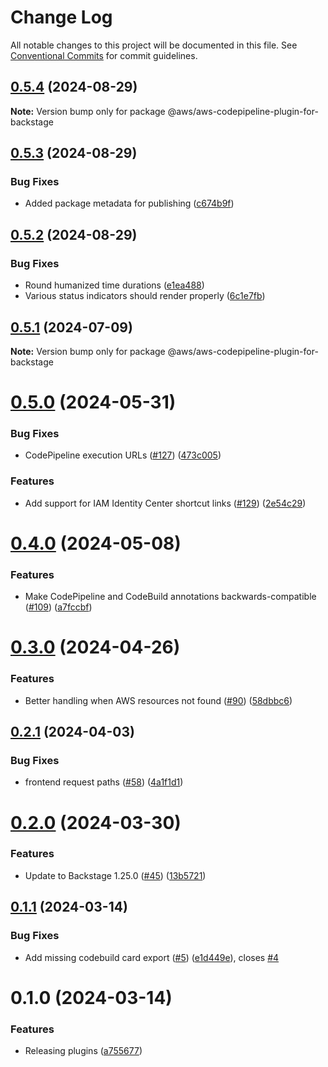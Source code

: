 # Change Log

All notable changes to this project will be documented in this file.
See [Conventional Commits](https://conventionalcommits.org) for commit guidelines.

## [0.5.4](https://github.com/awslabs/backstage-plugins-for-aws/compare/@aws/aws-codepipeline-plugin-for-backstage@0.5.3...@aws/aws-codepipeline-plugin-for-backstage@0.5.4) (2024-08-29)

**Note:** Version bump only for package @aws/aws-codepipeline-plugin-for-backstage





## [0.5.3](https://github.com/awslabs/backstage-plugins-for-aws/compare/@aws/aws-codepipeline-plugin-for-backstage@0.5.2...@aws/aws-codepipeline-plugin-for-backstage@0.5.3) (2024-08-29)


### Bug Fixes

* Added package metadata for publishing ([c674b9f](https://github.com/awslabs/backstage-plugins-for-aws/commit/c674b9fee77bd91567615f8adc4c1688da93ee3f))





## [0.5.2](https://github.com/awslabs/backstage-plugins-for-aws/compare/@aws/aws-codepipeline-plugin-for-backstage@0.5.1...@aws/aws-codepipeline-plugin-for-backstage@0.5.2) (2024-08-29)


### Bug Fixes

* Round humanized time durations ([e1ea488](https://github.com/awslabs/backstage-plugins-for-aws/commit/e1ea488ab11cc689b513b64a291b8543967fb960))
* Various status indicators should render properly ([6c1e7fb](https://github.com/awslabs/backstage-plugins-for-aws/commit/6c1e7fb3e78d92cd8d3c5390eed5438e353a8b23))





## [0.5.1](https://github.com/awslabs/backstage-plugins-for-aws/compare/@aws/aws-codepipeline-plugin-for-backstage@0.5.0...@aws/aws-codepipeline-plugin-for-backstage@0.5.1) (2024-07-09)

**Note:** Version bump only for package @aws/aws-codepipeline-plugin-for-backstage





# [0.5.0](https://github.com/awslabs/backstage-plugins-for-aws/compare/@aws/aws-codepipeline-plugin-for-backstage@0.4.0...@aws/aws-codepipeline-plugin-for-backstage@0.5.0) (2024-05-31)


### Bug Fixes

* CodePipeline execution URLs ([#127](https://github.com/awslabs/backstage-plugins-for-aws/issues/127)) ([473c005](https://github.com/awslabs/backstage-plugins-for-aws/commit/473c0055542e945c766704db07e090fe9b2f62f4))


### Features

* Add support for IAM Identity Center shortcut links ([#129](https://github.com/awslabs/backstage-plugins-for-aws/issues/129)) ([2e54c29](https://github.com/awslabs/backstage-plugins-for-aws/commit/2e54c29fb25b42a3c77f9bec952a7e2c10ef9025))





# [0.4.0](https://github.com/awslabs/backstage-plugins-for-aws/compare/@aws/aws-codepipeline-plugin-for-backstage@0.3.0...@aws/aws-codepipeline-plugin-for-backstage@0.4.0) (2024-05-08)


### Features

* Make CodePipeline and CodeBuild annotations backwards-compatible ([#109](https://github.com/awslabs/backstage-plugins-for-aws/issues/109)) ([a7fccbf](https://github.com/awslabs/backstage-plugins-for-aws/commit/a7fccbff5d52e1a1c3820b57152cb77e6373672d))





# [0.3.0](https://github.com/awslabs/backstage-plugins-for-aws/compare/@aws/aws-codepipeline-plugin-for-backstage@0.2.1...@aws/aws-codepipeline-plugin-for-backstage@0.3.0) (2024-04-26)


### Features

* Better handling when AWS resources not found ([#90](https://github.com/awslabs/backstage-plugins-for-aws/issues/90)) ([58dbbc6](https://github.com/awslabs/backstage-plugins-for-aws/commit/58dbbc65add71bad25b4f6ad91b15b2bb49a15dd))





## [0.2.1](https://github.com/awslabs/backstage-plugins-for-aws/compare/@aws/aws-codepipeline-plugin-for-backstage@0.2.0...@aws/aws-codepipeline-plugin-for-backstage@0.2.1) (2024-04-03)


### Bug Fixes

* frontend request paths ([#58](https://github.com/awslabs/backstage-plugins-for-aws/issues/58)) ([4a1f1d1](https://github.com/awslabs/backstage-plugins-for-aws/commit/4a1f1d1d7bc3cba4e4f28730cd4e1b1da41a205c))





# [0.2.0](https://github.com/awslabs/backstage-plugins-for-aws/compare/@aws/aws-codepipeline-plugin-for-backstage@0.1.1...@aws/aws-codepipeline-plugin-for-backstage@0.2.0) (2024-03-30)


### Features

* Update to Backstage 1.25.0 ([#45](https://github.com/awslabs/backstage-plugins-for-aws/issues/45)) ([13b5721](https://github.com/awslabs/backstage-plugins-for-aws/commit/13b5721f176a898f7de7f483852732ee8014a1cc))





## [0.1.1](https://github.com/awslabs/backstage-plugins-for-aws/compare/@aws/aws-codepipeline-plugin-for-backstage@0.1.0...@aws/aws-codepipeline-plugin-for-backstage@0.1.1) (2024-03-14)

### Bug Fixes

- Add missing codebuild card export ([#5](https://github.com/awslabs/backstage-plugins-for-aws/issues/5)) ([e1d449e](https://github.com/awslabs/backstage-plugins-for-aws/commit/e1d449e40004dab5aa8498c2e1c7fcca53313e12)), closes [#4](https://github.com/awslabs/backstage-plugins-for-aws/issues/4)

# 0.1.0 (2024-03-14)

### Features

- Releasing plugins ([a755677](https://github.com/awslabs/backstage-plugins-for-aws/commit/a75567771e3cbafe2ef2814ad33b1cc54e9564e0))
